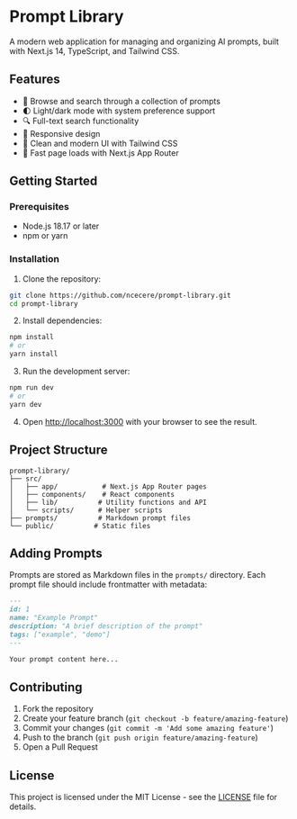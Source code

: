 # Prompt Library

A modern web application for managing and organizing AI prompts, built with Next.js 14, TypeScript, and Tailwind CSS.

## Features

- 📝 Browse and search through a collection of prompts
- 🌓 Light/dark mode with system preference support
- 🔍 Full-text search functionality
- 📱 Responsive design
- 🎨 Clean and modern UI with Tailwind CSS
- 🚀 Fast page loads with Next.js App Router

## Getting Started

### Prerequisites

- Node.js 18.17 or later
- npm or yarn

### Installation

1. Clone the repository:
```bash
git clone https://github.com/ncecere/prompt-library.git
cd prompt-library
```

2. Install dependencies:
```bash
npm install
# or
yarn install
```

3. Run the development server:
```bash
npm run dev
# or
yarn dev
```

4. Open [http://localhost:3000](http://localhost:3000) with your browser to see the result.

## Project Structure

```
prompt-library/
├── src/
│   ├── app/           # Next.js App Router pages
│   ├── components/    # React components
│   ├── lib/          # Utility functions and API
│   └── scripts/      # Helper scripts
├── prompts/          # Markdown prompt files
└── public/          # Static files
```

## Adding Prompts

Prompts are stored as Markdown files in the `prompts/` directory. Each prompt file should include frontmatter with metadata:

```markdown
---
id: 1
name: "Example Prompt"
description: "A brief description of the prompt"
tags: ["example", "demo"]
---

Your prompt content here...
```

## Contributing

1. Fork the repository
2. Create your feature branch (`git checkout -b feature/amazing-feature`)
3. Commit your changes (`git commit -m 'Add some amazing feature'`)
4. Push to the branch (`git push origin feature/amazing-feature`)
5. Open a Pull Request

## License

This project is licensed under the MIT License - see the [LICENSE](LICENSE) file for details.
